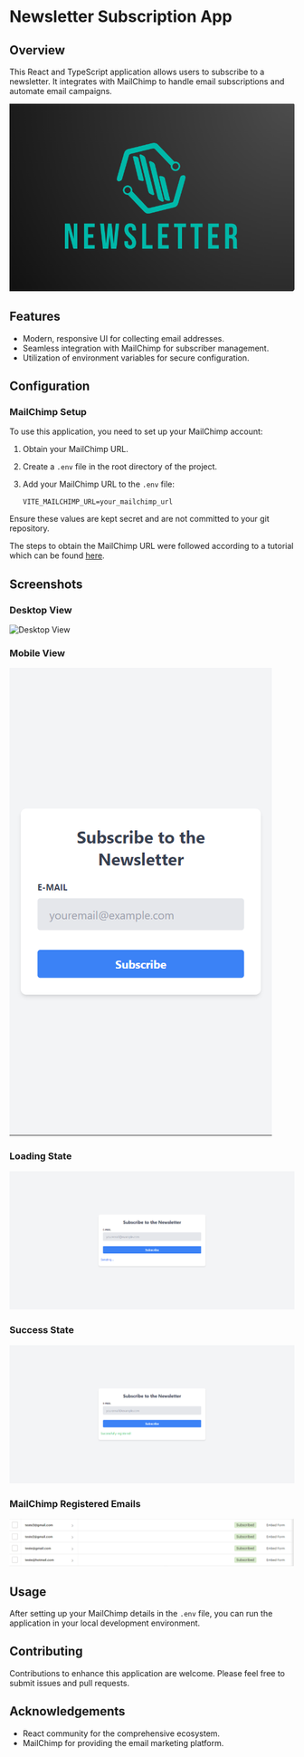 # Newsletter Subscription App

## Overview

This React and TypeScript application allows users to subscribe to a newsletter. It integrates with MailChimp to handle email subscriptions and automate email campaigns.

![Newsletter Subscription Form](./src/assets/newsletter-logo.png)

## Features

- Modern, responsive UI for collecting email addresses.
- Seamless integration with MailChimp for subscriber management.
- Utilization of environment variables for secure configuration.

## Configuration

### MailChimp Setup

To use this application, you need to set up your MailChimp account:

1. Obtain your MailChimp URL.
2. Create a `.env` file in the root directory of the project.
3. Add your MailChimp URL to the `.env` file:

   ```env
   VITE_MAILCHIMP_URL=your_mailchimp_url
   ```

Ensure these values are kept secret and are not committed to your git repository.

The steps to obtain the MailChimp URL were followed according to a tutorial which can be found [here](https://blog.afrieirham.com/how-to-integrate-mailchimp-with-react).


## Screenshots

### Desktop View

![Desktop View](./src/assets/desktop-screenshot.png)

### Mobile View

![Mobile View](./src/assets/mobile-print.png)

### Loading State

![Loading State](./src/assets/sending-print.png)

### Success State

![Success State](./src/assets/registered-print.png)

### MailChimp Registered Emails

![MailChimp Registered Emails](./src/assets/mailchimp-print.png)

## Usage

After setting up your MailChimp details in the `.env` file, you can run the application in your local development environment.

## Contributing

Contributions to enhance this application are welcome. Please feel free to submit issues and pull requests.

## Acknowledgements

- React community for the comprehensive ecosystem.
- MailChimp for providing the email marketing platform.
